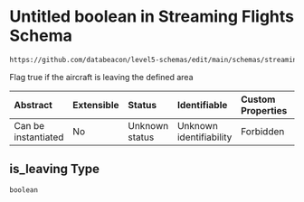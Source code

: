 # Untitled boolean in Streaming Flights Schema

```txt
https://github.com/databeacon/level5-schemas/edit/main/schemas/streaming/flights.schema.json#/properties/is_leaving
```

Flag true if the aircraft is leaving the defined area

| Abstract            | Extensible | Status         | Identifiable            | Custom Properties | Additional Properties | Access Restrictions | Defined In                                                                              |
| :------------------ | :--------- | :------------- | :---------------------- | :---------------- | :-------------------- | :------------------ | :-------------------------------------------------------------------------------------- |
| Can be instantiated | No         | Unknown status | Unknown identifiability | Forbidden         | Allowed               | none                | [flights.schema.json\*](../../out/streaming/flights.schema.json "open original schema") |

## is\_leaving Type

`boolean`
